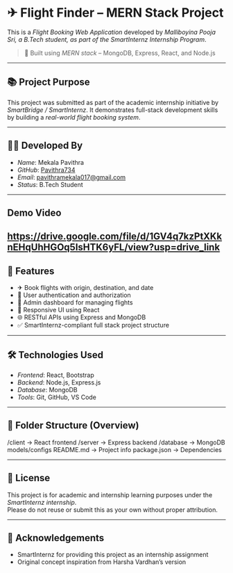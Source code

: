 # ✈ Flight Finder – MERN Stack Project

This is a *Flight Booking Web Application* developed by *Malliboyina Pooja Sri, a B.Tech student, as part of the SmartInternz Internship Program*.

> 🔧 Built using *MERN stack* – MongoDB, Express, React, and Node.js

---

## 📚 Project Purpose

This project was submitted as part of the academic internship initiative by *SmartBridge / SmartInternz*.
It demonstrates full-stack development skills by building a *real-world flight booking system*.

---

## 👨‍💻 Developed By

- *Name*: Mekala Pavithra
- *GitHub*: [Pavithra734](https://github.com/Pavithra734)
- *Email*: pavithramekala017@gmail.com
- *Status*: B.Tech Student
---

## Demo Video

https://drive.google.com/file/d/1GV4q7kzPtXKknEHqUhHGOq5IsHTK6yFL/view?usp=drive_link
---

## 🚀 Features

- ✈ Book flights with origin, destination, and date
- 🔐 User authentication and authorization
- 🧾 Admin dashboard for managing flights
- 💬 Responsive UI using React
- 🌐 RESTful APIs using Express and MongoDB
- ✅ SmartInternz-compliant full stack project structure

---

## 🛠 Technologies Used

- *Frontend*: React, Bootstrap
- *Backend*: Node.js, Express.js
- *Database*: MongoDB
- *Tools*: Git, GitHub, VS Code

---

## 📁 Folder Structure (Overview)

/client → React frontend
/server → Express backend
/database → MongoDB models/configs
README.md → Project info
package.json → Dependencies


---

## 📜 License

This project is for academic and internship learning purposes under the *SmartInternz internship*.  
Please do not reuse or submit this as your own without proper attribution.

---

## 🙏 Acknowledgements

- SmartInternz for providing this project as an internship assignment
- Original concept inspiration from Harsha Vardhan’s version
